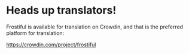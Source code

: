 # Heads up translators!

Frostiful is available for translation on Crowdin, and that is the preferred platform for translation:

https://crowdin.com/project/frostiful
